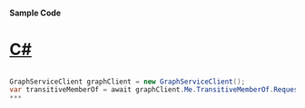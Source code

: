 #### Sample Code
# [C#](#tab/c-sharp)

```C#

GraphServiceClient graphClient = new GraphServiceClient();
var transitiveMemberOf = await graphClient.Me.TransitiveMemberOf.Request().GetAsync();
*** 

```